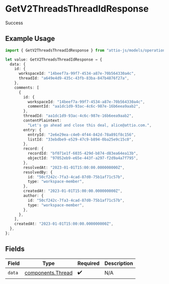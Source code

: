 # GetV2ThreadsThreadIdResponse

Success

## Example Usage

```typescript
import { GetV2ThreadsThreadIdResponse } from "attio-js/models/operations/getv2threadsthreadid.js";

let value: GetV2ThreadsThreadIdResponse = {
  data: {
    id: {
      workspaceId: "14beef7a-99f7-4534-a87e-70b564330a4c",
      threadId: "a649e4d9-435c-43fb-83ba-847b4876f27a",
    },
    comments: [
      {
        id: {
          workspaceId: "14beef7a-99f7-4534-a87e-70b564330a4c",
          commentId: "aa1dc1d9-93ac-4c6c-987e-16b6eea9aab2",
        },
        threadId: "aa1dc1d9-93ac-4c6c-987e-16b6eea9aab2",
        contentPlaintext:
          "Let's go ahead and close this deal, alice@attio.com.",
        entry: {
          entryId: "2e6e29ea-c4e0-4f44-842d-78a891f8c156",
          listId: "33ebdbe9-e529-47c9-b894-0ba25e9c15c0",
        },
        record: {
          recordId: "bf071e1f-6035-429d-b874-d83ea64ea13b",
          objectId: "97052eb9-e65e-443f-a297-f2d9a4a7f795",
        },
        resolvedAt: "2023-01-01T15:00:00.000000000Z",
        resolvedBy: {
          id: "50cf242c-7fa3-4cad-87d0-75b1af71c57b",
          type: "workspace-member",
        },
        createdAt: "2023-01-01T15:00:00.000000000Z",
        author: {
          id: "50cf242c-7fa3-4cad-87d0-75b1af71c57b",
          type: "workspace-member",
        },
      },
    ],
    createdAt: "2023-01-01T15:00:00.000000000Z",
  },
};
```

## Fields

| Field                                                  | Type                                                   | Required                                               | Description                                            |
| ------------------------------------------------------ | ------------------------------------------------------ | ------------------------------------------------------ | ------------------------------------------------------ |
| `data`                                                 | [components.Thread](../../models/components/thread.md) | :heavy_check_mark:                                     | N/A                                                    |